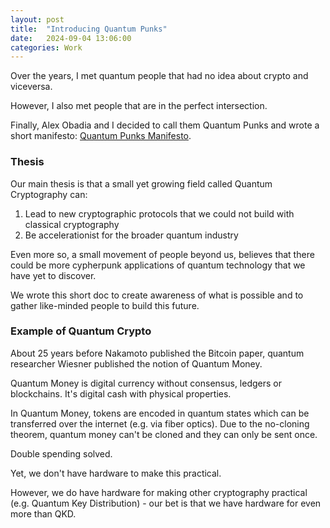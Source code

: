 ```yaml
---
layout: post
title:  "Introducing Quantum Punks"
date:   2024-09-04 13:06:00
categories: Work
---
```


Over the years, I met quantum people that had no idea about crypto and viceversa.

However, I also met people that are in the perfect intersection.

Finally, Alex Obadia and I decided to call them Quantum Punks and wrote a short manifesto: [Quantum Punks Manifesto](https://quantumpunks.org).

### Thesis

Our main thesis is that a small yet growing field called Quantum Cryptography can:

1. Lead to new cryptographic protocols that we could not build with classical cryptography
2. Be accelerationist for the broader quantum industry

Even more so, a small movement of people beyond us, believes that there could be more cypherpunk applications of quantum technology that we have yet to discover.

We wrote this short doc to create awareness of what is possible and to gather like-minded people to build this future.

### Example of Quantum Crypto

About 25 years before Nakamoto published the Bitcoin paper, quantum researcher Wiesner published the notion of Quantum Money.

Quantum Money is digital currency without consensus, ledgers or blockchains. It's digital cash with physical properties.

In Quantum Money, tokens are encoded in quantum states which can be transferred over the internet (e.g. via fiber optics). Due to the no-cloning theorem, quantum money can't be cloned and they can only be sent once.

Double spending solved.

Yet, we don't have hardware to make this practical.

However, we do have hardware for making other cryptography practical (e.g. Quantum Key Distribution) - our bet is that we have hardware for even more than QKD.